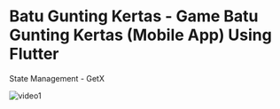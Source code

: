 # Batu Gunting Kertas -  Game Batu Gunting Kertas (Mobile App) Using Flutter

State Management - GetX</br>

<p float="left">
  <img src="https://i.ibb.co/kQmZ5rz/video1.gif" alt="video1" border="0" /></a>
</p>
